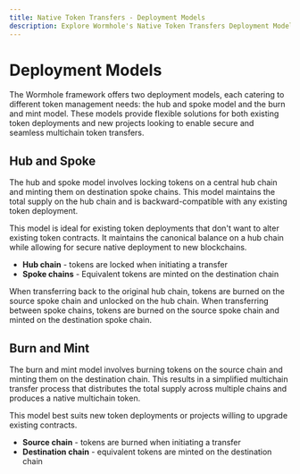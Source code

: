 ```yaml
---
title: Native Token Transfers - Deployment Models
description: Explore Wormhole's Native Token Transfers Deployment Models - Hub and Spoke, Burn and Mint for seamless cross-chain token transfers.
---
```


# Deployment Models

The Wormhole framework offers two deployment models, each catering to different token management needs: the hub and spoke model and the burn and mint model. These models provide flexible solutions for both existing token deployments and new projects looking to enable secure and seamless multichain token transfers.

## Hub and Spoke

The hub and spoke model involves locking tokens on a central hub chain and minting them on destination spoke chains. This model maintains the total supply on the hub chain and is backward-compatible with any existing token deployment.

This model is ideal for existing token deployments that don't want to alter existing token contracts. It maintains the canonical balance on a hub chain while allowing for secure native deployment to new blockchains.

- **Hub chain** - tokens are locked when initiating a transfer
- **Spoke chains** - Equivalent tokens are minted on the destination chain

When transferring back to the original hub chain, tokens are burned on the source spoke chain and unlocked on the hub chain. When transferring between spoke chains, tokens are burned on the source spoke chain and minted on the destination spoke chain.

## Burn and Mint

The burn and mint model involves burning tokens on the source chain and minting them on the destination chain. This results in a simplified multichain transfer process that distributes the total supply across multiple chains and produces a native multichain token.

This model best suits new token deployments or projects willing to upgrade existing contracts.

- **Source chain** - tokens are burned when initiating a transfer
- **Destination chain** - equivalent tokens are minted on the destination chain